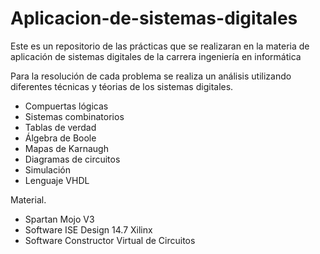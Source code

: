 # Aplicacion-de-sistemas-digitales
Este es un repositorio de las prácticas que se realizaran en la materia de aplicación de sistemas digitales de la carrera ingeniería en informática

Para la resolución de cada problema se realiza un análisis utilizando diferentes técnicas y téorias de los sistemas digitales.

- Compuertas lógicas
- Sistemas combinatorios
- Tablas de verdad
- Álgebra de Boole
- Mapas de Karnaugh
- Diagramas de circuitos
- Simulación
- Lenguaje VHDL


Material.
- Spartan Mojo V3
- Software ISE Design 14.7 Xilinx
- Software Constructor Virtual de Circuitos

